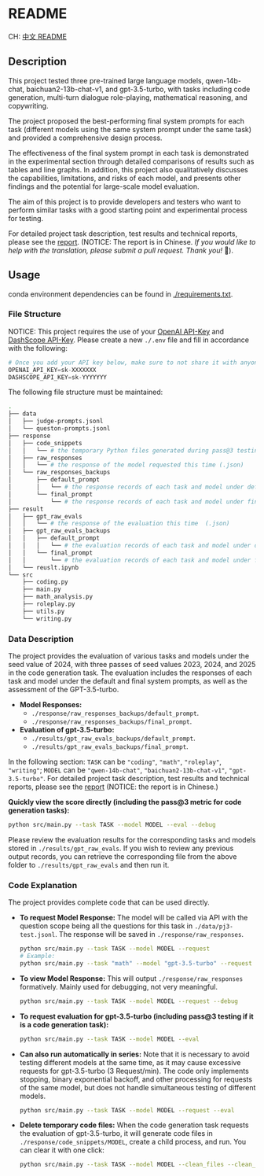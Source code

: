 # README

CH: [中文 README](README_zh.md)

## Description

This project tested three pre-trained large language models, qwen-14b-chat, baichuan2-13b-chat-v1, and gpt-3.5-turbo, with tasks including code generation, multi-turn dialogue role-playing, mathematical reasoning, and copywriting.

The project proposed the best-performing final system prompts for each task (different models using the same system prompt under the same task) and provided a comprehensive design process.

The effectiveness of the final system prompt in each task is demonstrated in the experimental section through detailed comparisons of results such as tables and line graphs. In addition, this project also qualitatively discusses the capabilities, limitations, and risks of each model, and presents other findings and the potential for large-scale model evaluation.

The aim of this project is to provide developers and testers who want to perform similar tasks with a good starting point and experimental process for testing.

For detailed project task description, test results and technical reports, please see the [report](report.pdf). (NOTICE: The report is in Chinese. *If you would like to help with the translation, please submit a pull request. Thank you!* 🥰).


## Usage

conda environment dependencies can be found in [./requirements.txt](./requirements.txt).


### File Structure

NOTICE: This project requires the use of your [OpenAI API-Key](https://platform.openai.com/docs/overview) and [DashScope API-Key](https://dashscope.aliyun.com/). Please create a new `./.env` file and fill in accordance with the following:

```python
# Once you add your API key below, make sure to not share it with anyone! The API key should remain private.
OPENAI_API_KEY=sk-XXXXXXX
DASHSCOPE_API_KEY=sk-YYYYYYY
```

The following file structure must be maintained:

```sh
.
├── data
│   ├── judge-prompts.jsonl
│   └── queston-prompts.jsonl
├── response
│   ├── code_snippets
│   │   └── # the temporary Python files generated during pass@3 testing of code generation tasks	(.py)
│   ├── raw_responses
│   │   └── # the response of the model requested this time	(.json)
│   └── raw_responses_backups
│       ├── default_prompt
│       │   └── # the response records of each task and model under default prompt	(.json)
│       └── final_prompt
│           └── # the response records of each task and model under final prompt	(.json)
├── result
│   ├── gpt_raw_evals
│   │   └── # the response of the evaluation this time	(.json)
│   ├── gpt_raw_evals_backups
│   │   ├── default_prompt
│   │   │   └── # the evaluation records of each task and model under default prompt	(.json)
│   │   └── final_prompt
│   │       └── # the evaluation records of each task and model under final prompt	(.json)
│   └── reuslt.ipynb
└── src
    ├── coding.py
    ├── main.py
    ├── math_analysis.py
    ├── roleplay.py
    ├── utils.py
    └── writing.py
```


### Data Description

The project provides the evaluation of various tasks and models under the seed value of 2024, with three passes of seed values 2023, 2024, and 2025 in the code generation task. The evaluation includes the responses of each task and model under the default and final system prompts, as well as the assessment of the GPT-3.5-turbo.

- **Model Responses:**
  - `./response/raw_responses_backups/default_prompt`.
  - `./response/raw_responses_backups/final_prompt`.
- **Evaluation of gpt-3.5-turbo:**
  - `./results/gpt_raw_evals_backups/default_prompt`.
  - `./results/gpt_raw_evals_backups/final_prompt`.

In the following section: `TASK` can be `"coding"`, `"math"`, `"roleplay"`, `"writing"`; `MODEL` can be `"qwen-14b-chat"`, `"baichuan2-13b-chat-v1"`, `"gpt-3.5-turbo"`. For detailed project task description, test results and technical reports, please see the [report](report.pdf) (NOTICE: the report is in Chinese.)

**Quickly view the score directly (including the pass@3 metric for code generation tasks):**

```sh
python src/main.py --task TASK --model MODEL --eval --debug
```

Please review the evaluation results for the corresponding tasks and models stored in `./results/gpt_raw_evals`. If you wish to review any previous output records, you can retrieve the corresponding file from the above folder to `./results/gpt_raw_evals` and then run it.

### Code Explanation

The project provides complete code that can be used directly.

- **To request Model Response:** The model will be called via API with the question scope being all the questions for this task in `./data/pj3-test.jsonl`. The response will be saved in `./response/raw_responses`.
  
    ```sh
    python src/main.py --task TASK --model MODEL --request
    # Example:
    python src/main.py --task "math" --model "gpt-3.5-turbo" --request
    ```

- **To view Model Response:** This will output `./response/raw_responses` formatively. Mainly used for debugging, not very meaningful.

    ```sh
    python src/main.py --task TASK --model MODEL --request --debug
    ```

- **To request evaluation for gpt-3.5-turbo (including pass@3 testing if it is a code generation task):**

    ```sh
    python src/main.py --task TASK --model MODEL --eval
    ```

- **Can also run automatically in series:** Note that it is necessary to avoid testing different models at the same time, as it may cause excessive requests for gpt-3.5-turbo (3 Request/min). The code only implements stopping, binary exponential backoff, and other processing for requests of the same model, but does not handle simultaneous testing of different models.

    ```sh
    python src/main.py --task TASK --model MODEL --request --eval
    ```

- **Delete temporary code files:** When the code generation task requests the evaluation of gpt-3.5-turbo, it will generate code files in `./response/code_snippets/MODEL`, create a child process, and run. You can clear it with one click:

    ```sh
    python src/main.py --task TASK --model MODEL --clean_files --clean_response_messages
    ```
